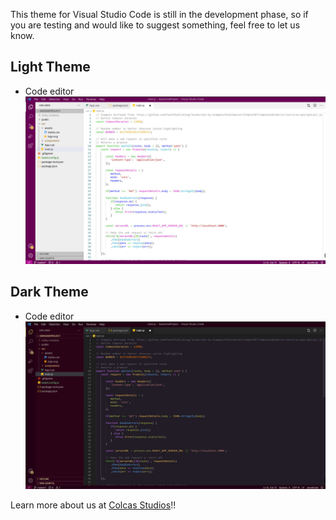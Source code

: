 This theme for Visual Studio Code is still in the development phase, so if you are testing and would like to suggest something, feel free to let us know.

## Light Theme

- Code editor
  ![Light Theme](/img/screenshot_light.jpg?raw=true "Light Theme")

## Dark Theme

- Code editor
  ![Dark Theme](/img/screenshot_dark.jpg?raw=true "Dark Theme")

Learn more about us at [Colcas Studios](https://www.colcastudios.com)!!
